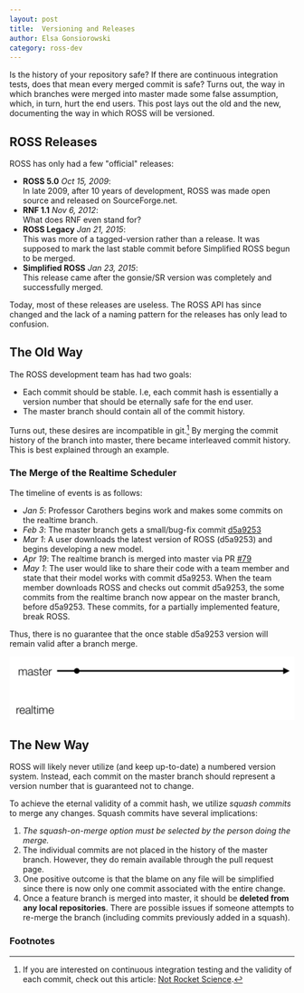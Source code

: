 ```yaml
---
layout: post
title:  Versioning and Releases
author: Elsa Gonsiorowski
category: ross-dev
---
```


Is the history of your repository safe?
If there are continuous integration tests, does that mean every merged commit is safe?
Turns out, the way in which branches were merged into master made some false assumption, which, in turn, hurt the end users.
This post lays out the old and the new, documenting the way in which ROSS will be versioned.

## ROSS Releases

ROSS has only had a few "official" releases:

- **ROSS 5.0** *Oct 15, 2009*: <br />
  In late 2009, after 10 years of development, ROSS was made open source and released on SourceForge.net.
- **RNF 1.1** *Nov 6, 2012*: <br />
  What does RNF even stand for?
- **ROSS Legacy** *Jan 21, 2015*: <br />
  This was more of a tagged-version rather than a release.
  It was supposed to mark the last stable commit before Simplified ROSS begun to be merged.
- **Simplified ROSS** *Jan 23, 2015*: <br />
  This release came after the gonsie/SR version was completely and successfully merged.

Today, most of these releases are useless.
The ROSS API has since changed and the lack of a naming pattern for the releases has only lead to confusion.

## The Old Way

The ROSS development team has had two goals:

- Each commit should be stable.
  I.e, each commit hash is essentially a version number that should be eternally safe for the end user.
- The master branch should contain all of the commit history.

Turns out, these desires are incompatible in git.[^1]
By merging the commit history of the branch into master, there became interleaved commit history.
This is best explained through an example.

### The Merge of the Realtime Scheduler

The timeline of events is as follows:

- *Jan 5*: Professor Carothers begins work and makes some commits on the realtime branch.
- *Feb 3*: The master branch gets a small/bug-fix commit [d5a9253](https://github.com/carothersc/ROSS/commit/d5a9253cf13e3aa1b5e5b5c5550538f0b15d58a7)
- *Mar 1*: A user downloads the latest version of ROSS (d5a9253) and begins developing a new model.
- *Apr 19*: The realtime branch is merged into master via PR [#79](https://github.com/carothersc/ROSS/pull/79)
- *May 1*: The user would like to share their code with a team member and state that their model works with commit d5a9253.
  When the team member downloads ROSS and checks out commit d5a9253, the some commits from the realtime branch now appear on the master branch, before d5a9253.
  These commits, for a partially implemented feature, break ROSS.

Thus, there is no guarantee that the once stable d5a9253 version will remain valid after a branch merge.

![Merge Gif](/images/merge.gif)

## The New Way

ROSS will likely never utilize (and keep up-to-date) a numbered version system.
Instead, each commit on the master branch should represent a version number that is guaranteed not to change.

To achieve the eternal validity of a commit hash, we utilize *squash commits* to merge any changes.
Squash commits have several implications:

1. *The squash-on-merge option must be selected by the person doing the merge.*
1. The individual commits are not placed in the history of the master branch.
   However, they do remain available through the pull request page.
2. One positive outcome is that the blame on any file will be simplified since there is now only one commit associated with the entire change.
3. Once a feature branch is merged into master, it should be **deleted from any local repositories**.
   There are possible issues if someone attempts to re-merge the branch (including commits previously added in a squash).



### Footnotes

[^1]: If you are interested on continuous integration testing and the validity of each commit, check out this article: [Not Rocket Science](http://graydon.livejournal.com/186550.html).


